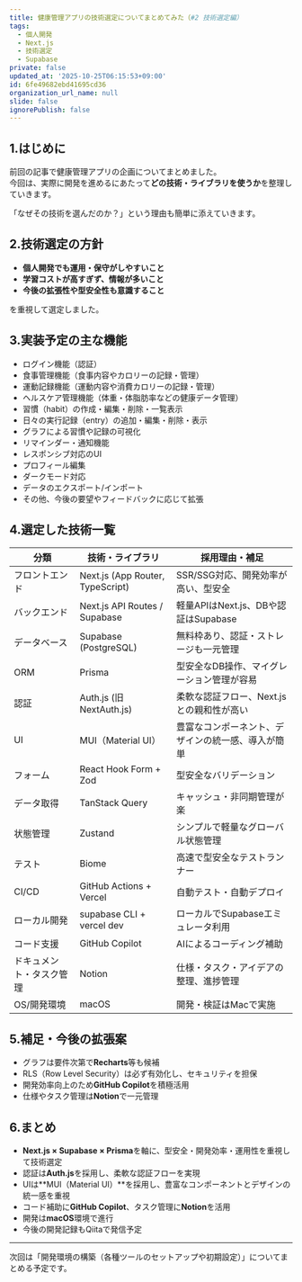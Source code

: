 ```yaml
---
title: 健康管理アプリの技術選定についてまとめてみた（#2 技術選定編）
tags:
  - 個人開発
  - Next.js
  - 技術選定
  - Supabase
private: false
updated_at: '2025-10-25T06:15:53+09:00'
id: 6fe49682ebd41695cd36
organization_url_name: null
slide: false
ignorePublish: false
---
```


## 1.はじめに

前回の記事で健康管理アプリの企画についてまとめました。  
今回は、実際に開発を進めるにあたって**どの技術・ライブラリを使うか**を整理していきます。

「なぜその技術を選んだのか？」という理由も簡単に添えていきます。

## 2.技術選定の方針

- **個人開発でも運用・保守がしやすいこと**
- **学習コストが高すぎず、情報が多いこと**
- **今後の拡張性や型安全性も意識すること**

を重視して選定しました。

## 3.実装予定の主な機能

- ログイン機能（認証）
- 食事管理機能（食事内容やカロリーの記録・管理）
- 運動記録機能（運動内容や消費カロリーの記録・管理）
- ヘルスケア管理機能（体重・体脂肪率などの健康データ管理）
- 習慣（habit）の作成・編集・削除・一覧表示
- 日々の実行記録（entry）の追加・編集・削除・表示
- グラフによる習慣や記録の可視化
- リマインダー・通知機能
- レスポンシブ対応のUI
- プロフィール編集
- ダークモード対応
- データのエクスポート/インポート
- その他、今後の要望やフィードバックに応じて拡張

## 4.選定した技術一覧

| 分類         | 技術・ライブラリ                       | 採用理由・補足                                         |
|--------------|----------------------------------------|--------------------------------------------------------|
| フロントエンド | Next.js (App Router, TypeScript)      | SSR/SSG対応、開発効率が高い、型安全                    |
| バックエンド   | Next.js API Routes / Supabase         | 軽量APIはNext.js、DBや認証はSupabase                   |
| データベース   | Supabase (PostgreSQL)                 | 無料枠あり、認証・ストレージも一元管理                 |
| ORM           | Prisma                                | 型安全なDB操作、マイグレーション管理が容易             |
| 認証          | Auth.js (旧NextAuth.js)               | 柔軟な認証フロー、Next.jsとの親和性が高い              |
| UI            | MUI（Material UI）                    | 豊富なコンポーネント、デザインの統一感、導入が簡単     |
| フォーム      | React Hook Form + Zod                 | 型安全なバリデーション                                 |
| データ取得    | TanStack Query                        | キャッシュ・非同期管理が楽                             |
| 状態管理      | Zustand                               | シンプルで軽量なグローバル状態管理                     |
| テスト        | Biome                                 | 高速で型安全なテストランナー                           |
| CI/CD         | GitHub Actions + Vercel               | 自動テスト・自動デプロイ                               |
| ローカル開発  | supabase CLI + vercel dev             | ローカルでSupabaseエミュレータ利用                     |
| コード支援    | GitHub Copilot                        | AIによるコーディング補助                               |
| ドキュメント・タスク管理 | Notion                        | 仕様・タスク・アイデアの整理、進捗管理                  |
| OS/開発環境   | macOS                                 | 開発・検証はMacで実施                                  |

## 5.補足・今後の拡張案

- グラフは要件次第で**Recharts**等も候補
- RLS（Row Level Security）は必ず有効化し、セキュリティを担保
- 開発効率向上のため**GitHub Copilot**を積極活用
- 仕様やタスク管理は**Notion**で一元管理

## 6.まとめ

- **Next.js × Supabase × Prisma**を軸に、型安全・開発効率・運用性を重視して技術選定
- 認証は**Auth.js**を採用し、柔軟な認証フローを実現
- UIは**MUI（Material UI）**を採用し、豊富なコンポーネントとデザインの統一感を重視
- コード補助に**GitHub Copilot**、タスク管理に**Notion**を活用
- 開発は**macOS**環境で進行
- 今後の開発記録もQiitaで発信予定

---

次回は「開発環境の構築（各種ツールのセットアップや初期設定）」についてまとめる予定です。
